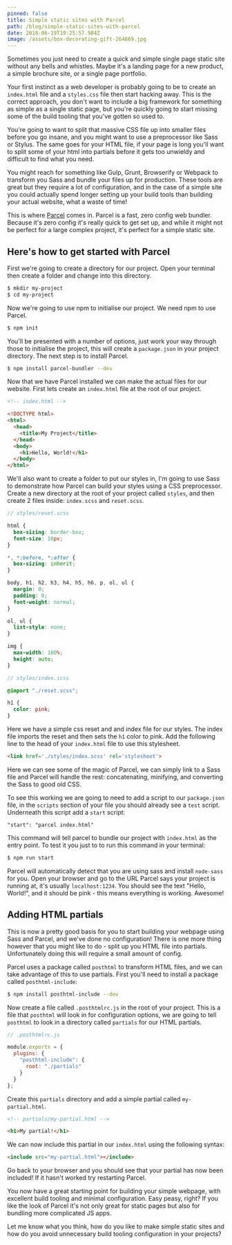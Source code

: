 ```yaml
---
pinned: false
title: Simple static sites with Parcel
path: /blog/simple-static-sites-with-parcel
date: 2018-06-19T19:25:57.984Z
image: /assets/box-decorating-gift-264869.jpg
---
```

Sometimes you just need to create a quick and simple single page static site without any bells and whistles. Maybe it's a landing page for a new product, a simple brochure site, or a single page portfolio.

Your first instinct as a web developer is probably going to be to create an `index.html` file and a `styles.css` file then start hacking away. This is the correct approach, you don't want to include a big framework for something as simple as a single static page, but you're quickly going to start missing some of the build tooling that you've gotten so used to.

You're going to want to split that massive CSS file up into smaller files before you go insane, and you might want to use a preprocessor like Sass or Stylus. The same goes for your HTML file, if your page is long you'll want to split some of your html into partials before it gets too unwieldy and difficult to find what you need.

You might reach for something like Gulp, Grunt, Browserify or Webpack to transform you Sass and bundle your files up for production. These tools are great but they require a lot of configuration, and in the case of a simple site you could actually spend longer setting up your build tools than building your actual website, what a waste of time!

This is where [Parcel](https://github.com/parcel-bundler/parcel) comes in. Parcel is a fast, zero config web bundler. Because it's zero config it's really quick to get set up, and while it might not be perfect for a large complex project, it's perfect for a simple static site.

## Here's how to get started with Parcel

First we're going to create a directory for our project. Open your terminal then create a folder and change into this directory.

```sh
$ mkdir my-project
$ cd my-project
```

Now we're going to use npm to initialise our project. We need npm to use Parcel.

```sh
$ npm init
```

You'll be presented with a number of options, just work your way through those to initialise the project, this will create a `package.json` in your project directory. The next step is to install Parcel.

```sh
$ npm install parcel-bundler --dev
```

Now that we have Parcel installed we can make the actual files for our website. First lets create an `index.html` file at the root of our project.

```html
<!-- index.html -->

<!DOCTYPE html>
<html>
  <head>
    <title>My Project</title>
  </head>
  <body>
    <h1>Hello, World!</h1>
  </body>
</html>
```

We'll also want to create a folder to put our styles in, I'm going to use Sass to demonstrate how Parcel can build your styles using a CSS preprocessor. Create a new directory at the root of your project called `styles`, and then create 2 files inside: `index.scss` and `reset.scss`.

```scss
// styles/reset.scss

html {
  box-sizing: border-box;
  font-size: 16px;
}

*, *:before, *:after {
  box-sizing: inherit;
}

body, h1, h2, h3, h4, h5, h6, p, ol, ul {
  margin: 0;
  padding: 0;
  font-weight: normal;
}

ol, ul {
  list-style: none;
}

img {
  max-width: 100%;
  height: auto;
}
```

```scss
// styles/index.scss

@import "./reset.scss";

h1 {
  color: pink;
}
```

Here we have a simple css reset and and index file for our styles. The index file imports the reset and then sets the `h1` color to pink. Add the following line to the head of your `index.html` file to use this stylesheet.

```html
<link href='./styles/index.scss' rel='stylesheet'>
```

Here we can see some of the magic of Parcel, we can simply link to a Sass file and Parcel will handle the rest: concatenating, minifying, and converting the Sass to good old CSS.

To see this working we are going to need to add a script to our `package.json` file, in the `scripts` section of your file you should already see a `test` script. Underneath this script add a `start` script:

```
"start": "parcel index.html"
```

This command will tell parcel to bundle our project with `index.html` as the entry point. To test it you just to to run this command in your terminal:

```sh
$ npm run start
```

Parcel will automatically detect that you are using sass and install `node-sass` for you. Open your browser and go to the URL Parcel says your project is running at, it's usually `localhost:1234`. You should see the text "Hello, World!", and it should be pink - this means everything is working. Awesome!

## Adding HTML partials

This is now a pretty good basis for you to start building your webpage using Sass and Parcel, and we've done no configuration! There is one more thing however that you might like to do - split up you HTML file into partials. Unfortunately doing this will require a small amount of config.

Parcel uses a package called `posthtml` to transform HTML files, and we can take advantage of this to use partials. First you'll need to install a package called `posthtml-include`:

```sh
$ npm install posthtml-include --dev
```

Now create a file called `.posthtmlrc.js` in the root of your project. This is a file that `posthtml` will look in for configuration options, we are going to tell `posthtml` to look in a directory called `partials` for our HTML partials.

```js
// .posthtmlrc.js

module.exports = {
  plugins: {
    "posthtml-include": {
      root: "./partials"
    }
  }
};
```

Create this `partials` directory and add a simple partial called `my-partial.html`.

```html
<!-- partials/my-partial.html -->

<h1>My partial!</h1>
```

We can now include this partial in our `index.html` using the following syntax:

```html
<include src="my-partial.html"></include>
```

Go back to your browser and you should see that your partial has now been included! If it hasn't worked try restarting Parcel.

You now have a great starting point for building your simple webpage, with excellent build tooling and minimal configuration. Easy peasy, right? If you like the look of Parcel it's not only great for static pages but also for bundling more complicated JS apps.

Let me know what you think, how do you like to make simple static sites and how do you avoid unnecessary build tooling configuration in your projects?
